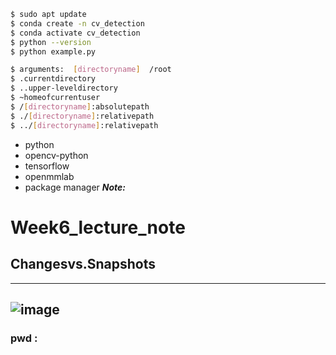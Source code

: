 ```sh
$ sudo apt update
$ conda create -n cv_detection
$ conda activate cv_detection
$ python --version
$ python example.py
```
```sh
$ arguments:  [directoryname]  /root  
$ .currentdirectory  
$ ..upper-leveldirectory  
$ ~homeofcurrentuser 
$ /[directoryname]:absolutepath
$ ./[directoryname]:relativepath  
$ ../[directoryname]:relativepath
```
- python
- opencv-python
- tensorflow
- openmmlab
- package manager
  **_Note:_** 
# Week6_lecture_note

## Changesvs.Snapshots

---
![image](https://github.com/Mabbru/neuralintlab/assets/105326662/a3a5075e-9a31-4717-aa85-333442224c97)
---

### pwd : 

